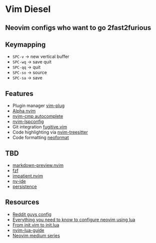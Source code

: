 # Vim Diesel

## Neovim configs who want to go 2fast2furious

## Keymapping

- `SPC-v` -> new vertical buffer
- `SPC-wq` -> save quit
- `SPC-qq` -> quit
- `SPC-so` -> source
- `SPC-sa` -> save

## Features

- Plugin manager [vim-plug](https://github.com/junegunn/vim-plug/)
- [Alpha nvim](https://github.com/goolord/alpha-nvim)
- [nvim-cmp autocomplete](https://github.com/hrsh7th/nvim-cmp)
- [nvim-lspconfig](https://github.com/neovim/nvim-lspconfig)
- Git integration [fugitive.vim](https://github.com/tpope/vim-fugitive)
- Code highlighting via [nvim-treesitter](https://github.com/nvim-treesitter/nvim-treesitter)
- Code formatting [neoformat](https://github.com/sbdchd/neoformat)

## TBD

- [markdown-preview.nvim](https://github.com/iamcco/markdown-preview.nvim)
- [fzf](https://github.com/junegunn/fzf.vim)
- [impatient.nvim](https://github.com/lewis6991/impatient.nvim)
- [nv-ide](https://github.com/crivotz/nv-ide)
- [persistence](https://github.com/folke/persistence.nvim)

## Resources

- [Reddit guys config](https://github.com/jdhao/nvim-config)
- [Everything you need to know to configure neovim using lua](https://vonheikemen.github.io/devlog/tools/configuring-neovim-using-lua/)
- [From init.vim to init.lua](https://teukka.tech/luanvim.html)
- [nvim-lua-guide](https://github.com/nanotee/nvim-lua-guide)
- [Neovim medium series](https://alpha2phi.medium.com/learn-neovim-the-practical-way-8818fcf4830f#545a)
